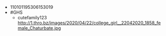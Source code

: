 - 110101195306153019
- #GHS
	- cutefamily123 http://1.thro.bz/images/2020/04/22/college_girl__22042020_1858_female_Chaturbate.jpg